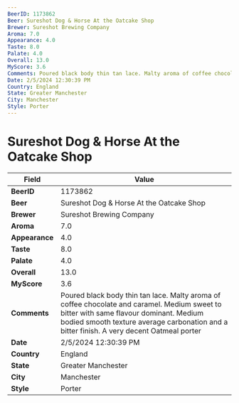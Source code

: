 ```yaml
---
BeerID: 1173862
Beer: Sureshot Dog & Horse At the Oatcake Shop
Brewer: Sureshot Brewing Company
Aroma: 7.0
Appearance: 4.0
Taste: 8.0
Palate: 4.0
Overall: 13.0
MyScore: 3.6
Comments: Poured black body thin tan lace. Malty aroma of coffee chocolate and caramel. Medium sweet to bitter with same flavour dominant. Medium bodied smooth texture average carbonation and a bitter finish. A very decent Oatmeal porter
Date: 2/5/2024 12:30:39 PM
Country: England
State: Greater Manchester
City: Manchester
Style: Porter
---
```


# Sureshot Dog & Horse At the Oatcake Shop

| Field         | Value |
|---------------|-------|
| **BeerID** | 1173862 |
| **Beer** | Sureshot Dog & Horse At the Oatcake Shop |
| **Brewer** | Sureshot Brewing Company |
| **Aroma** | 7.0 |
| **Appearance** | 4.0 |
| **Taste** | 8.0 |
| **Palate** | 4.0 |
| **Overall** | 13.0 |
| **MyScore** | 3.6 |
| **Comments** | Poured black body thin tan lace. Malty aroma of coffee chocolate and caramel. Medium sweet to bitter with same flavour dominant. Medium bodied smooth texture average carbonation and a bitter finish. A very decent Oatmeal porter |
| **Date** | 2/5/2024 12:30:39 PM |
| **Country** | England |
| **State** | Greater Manchester |
| **City** | Manchester |
| **Style** | Porter |
